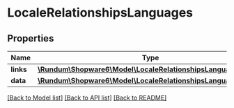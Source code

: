 # LocaleRelationshipsLanguages

## Properties
Name | Type | Description | Notes
------------ | ------------- | ------------- | -------------
**links** | [**\Rundum\Shopware6\Model\LocaleRelationshipsLanguagesLinks**](LocaleRelationshipsLanguagesLinks.md) |  | [optional] 
**data** | [**\Rundum\Shopware6\Model\LocaleRelationshipsLanguagesData[]**](LocaleRelationshipsLanguagesData.md) |  | [optional] 

[[Back to Model list]](../../README.md#documentation-for-models) [[Back to API list]](../../README.md#documentation-for-api-endpoints) [[Back to README]](../../README.md)

